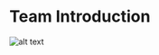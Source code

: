 # Team Introduction

![alt text](https://github.com/tombeom/magugan/blob/main/TeamMemberProfile.png)
